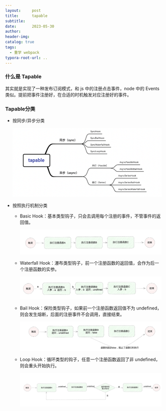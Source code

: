 ```yaml
---
layout:     post
title:      tapable
subtitle:  
date:       2023-05-30
author:     
header-img: 
catalog: true
tags:
  - 重学 webpack
typora-root-url: ..
---
```


### 什么是 Tapable

其实就是实现了一种发布订阅模式，和 js 中的注册点击事件，node 中的 Events 类似。提前把事件注册好，在合适的时机触发对应注册好的事件。

### Tapable分类

- 按同步/异步分类

    ![image-20230530203548383](/../img/postImage/image-20230530203548383.png)

- 按照执行机制分类

    - Basic Hook：基本类型钩子，只会去调用每个注册的事件，不管事件的返回值。

        ![image-20230530204727734](/../img/postImage/image-20230530204727734.png)

    - Waterfall Hook：瀑布类型钩子，前一个注册函数的返回值，会作为后一个注册函数的实参。

        ![image-20230530205035973](/../img/postImage/image-20230530205035973.png)

    - Bail Hook：保险类型钩子，如果前一个注册函数返回值不为 undefined，则会发生熔断，后面的注册事件不会调用，直接结束。

        ![image-20230530205424813](/../img/postImage/image-20230530205424813.png)

    - Loop Hook：循环类型的钩子，任意一个注册函数返回了非 undefined，则会重头开始执行。

        ![image-20230530210324371](/../img/postImage/image-20230530210324371.png)